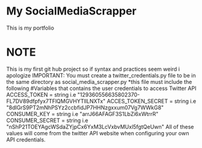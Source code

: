 # My SocialMediaScrapper
This is my portfolio

# NOTE
This is my first git hub project so if syntax and practices seem weird i apologize
IMPORTANT: You must create a twitter_credentials.py file to be in the same directory as social_media_scrapper.py
    *this file must include the following 
#Variables that contains the user credentials to access Twitter API
ACCESS_TOKEN = string i.e "129360556635802370-FL7DV89dfpfyx7TFlQMGVHYTllLNXTx"
ACCES_TOKEN_SECRET = string i.e "8dlGrS9PT2mNhPSYz2ccbfidJP7HHNzgxxum07Vg7WWkG8"
CONSUMER_KEY = string i.e "arrJ66AFAGF3S1LbZi6xWtrrR"
CONSUMER_SECRET = string i.e "nShP21TOEYAgcWSdaZYjpCx6YxM3LcVxbvMUxl5fgtQeUwn"
All of these values will come from the twitter API website when configuring your own API credentials.
